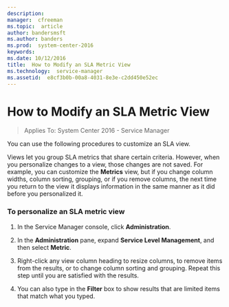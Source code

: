 ```yaml
---
description:  
manager:  cfreeman
ms.topic:  article
author: bandersmsft
ms.author: banders
ms.prod:  system-center-2016
keywords:  
ms.date: 10/12/2016
title:  How to Modify an SLA Metric View
ms.technology:  service-manager
ms.assetid:  e8cf3b0b-00a8-4031-8e3e-c2dd450e52ec
---
```


# How to Modify an SLA Metric View

>Applies To: System Center 2016 - Service Manager

You can use the following procedures to customize an SLA view.

Views let you group SLA metrics that share certain criteria. However, when you personalize changes to a view, those changes are not saved. For example, you can customize the **Metrics** view, but if you change column widths, column sorting, grouping, or if you remove columns, the next time you return to the view it displays information in the same manner as it did before you personalized it.

### To personalize an SLA metric view

1.  In the Service Manager console, click **Administration**.

2.  In the **Administration** pane, expand **Service Level Management**, and then select **Metric**.

3.  Right-click any view column heading to resize columns, to remove items from the results, or to change column sorting and grouping. Repeat this step until you are satisfied with the results.

4.  You can also type in the **Filter** box to show results that are limited items that match what you typed.



